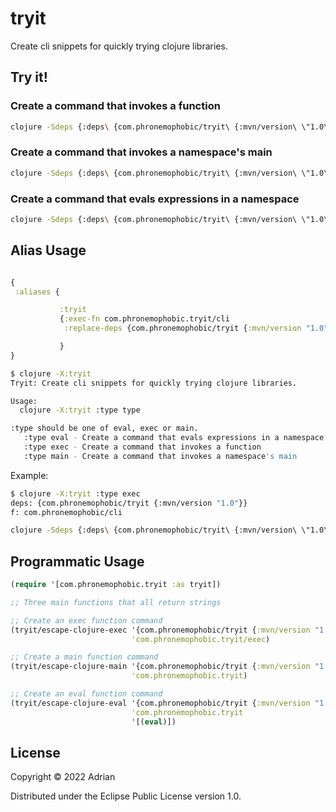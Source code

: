 # tryit

Create cli snippets for quickly trying clojure libraries.

## Try it!

### Create a command that invokes a function
```sh
clojure -Sdeps {:deps\ {com.phronemophobic/tryit\ {:mvn/version\ \"1.0\"}}} -X com.phronemophobic.tryit/exec
```

### Create a command that invokes a namespace's main
```sh
clojure -Sdeps {:deps\ {com.phronemophobic/tryit\ {:mvn/version\ \"1.0\"}}} -M -m com.phronemophobic.tryit
```

### Create a command that evals expressions in a namespace
```sh
clojure -Sdeps {:deps\ {com.phronemophobic/tryit\ {:mvn/version\ \"1.0\"}}} -M -e \(require\ \(quote\ com.phronemophobic.tryit\)\)\(ns\ com.phronemophobic.tryit\)\(eval\)
```

## Alias Usage

```clojure

{
 :aliases {
```
```clojure
           :tryit
           {:exec-fn com.phronemophobic.tryit/cli
            :replace-deps {com.phronemophobic/tryit {:mvn/version "1.0"}}}
```
```clojure
           }
}
```

```sh
$ clojure -X:tryit
Tryit: Create cli snippets for quickly trying clojure libraries.

Usage:
  clojure -X:tryit :type type

:type should be one of eval, exec or main.
   :type eval - Create a command that evals expressions in a namespace
   :type exec - Create a command that invokes a function
   :type main - Create a command that invokes a namespace's main

```

Example:

```sh
$ clojure -X:tryit :type exec
deps: {com.phronemophobic/tryit {:mvn/version "1.0"}}
f: com.phronemophobic/cli

clojure -Sdeps {:deps\ {com.phronemophobic/tryit\ {:mvn/version\ \"1.0\"}}} -X com.phronemophobic/cli

```

## Programmatic Usage

```clojure
(require '[com.phronemophobic.tryit :as tryit])

;; Three main functions that all return strings

;; Create an exec function command
(tryit/escape-clojure-exec '{com.phronemophobic/tryit {:mvn/version "1.0"}}
                           'com.phronemophobic.tryit/exec)

;; Create a main function command
(tryit/escape-clojure-main '{com.phronemophobic/tryit {:mvn/version "1.0"}}
                           'com.phronemophobic.tryit)

;; Create an eval function command
(tryit/escape-clojure-eval '{com.phronemophobic/tryit {:mvn/version "1.0"}}
                           'com.phronemophobic.tryit
                           '[(eval)])
```

## License

Copyright © 2022 Adrian

Distributed under the Eclipse Public License version 1.0.

